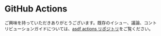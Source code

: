 # GitHub Actions

ご興味を持っていただきありがとうございます。既存のイシュー、議論、コントリビューションガイドについては、[asdf actions リポジトリ](https://github.com/asdf-vm/actions)をご覧ください。

